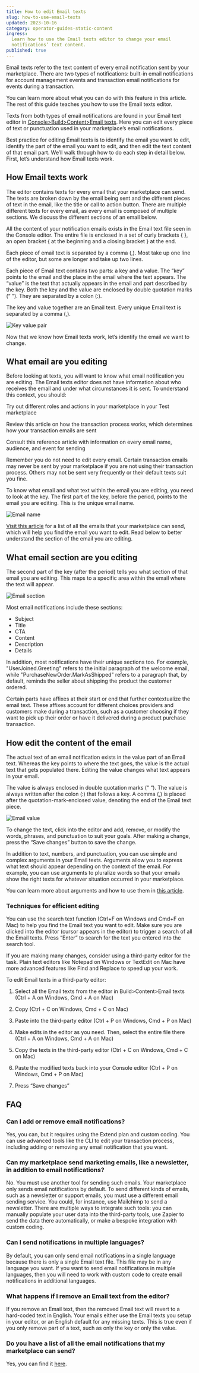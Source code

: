 ```yaml
---
title: How to edit Email texts
slug: how-to-use-email-texts
updated: 2023-10-16
category: operator-guides-static-content
ingress:
  Learn how to use the Email texts editor to change your email
  notifications’ text content.
published: true
---
```


Email texts refer to the text content of every email notification sent
by your marketplace. There are two types of notifications: built-in
email notifications for account management events and transaction email
notifications for events during a transaction.

You can learn more about what you can do with this feature in this
article. The rest of this guide teaches you how to use the Email texts
editor.

Texts from both types of email notifications are found in your Email
text editor in
[Console>Build>Content>Email texts](https://flex-console.sharetribe.com/a/content/email-texts).
Here you can edit every piece of text or punctuation used in your
marketplace’s email notifications.

Best practice for editing Email texts is to identify the email you want
to edit, identify the part of the email you want to edit, and then edit
the text content of that email part. We’ll walk through how to do each
step in detail below. First, let’s understand how Email texts work.

## How Email texts work

The editor contains texts for every email that your marketplace can
send. The texts are broken down by the email being sent and the
different pieces of text in the email, like the title or call to action
button. There are multiple different texts for every email, as every
email is composed of multiple sections. We discuss the different
sections of an email below.

All the content of your notification emails exists in the Email text
file seen in the Console editor. The entire file is enclosed in a set of
curly brackets { }, an open bracket { at the beginning and a closing
bracket } at the end.

Each piece of email text is separated by a comma (,). Most take up one
line of the editor, but some are longer and take up two lines.

Each piece of Email text contains two parts: a key and a value. The
“key” points to the email and the place in the email where the text
appears. The “value” is the text that actually appears in the email and
part described by the key. Both the key and the value are enclosed by
double quotation marks (“ ”). They are separated by a colon (:).

The key and value together are an Email text. Every unique Email text is
separated by a comma (,).

![Key value pair](./key-value.png)

Now that we know how Email texts work, let’s identify the email we want
to change.

## What email are you editing

Before looking at texts, you will want to know what email notification
you are editing. The Email texts editor does not have information about
who receives the email and under what circumstances it is sent. To
understand this context, you should:

Try out different roles and actions in your marketplace in your Test
marketplace

Review this article on how the transaction process works, which
determines how your transaction emails are sent

Consult this reference article with information on every email name,
audience, and event for sending

Remember you do not need to edit every email. Certain transaction emails
may never be sent by your marketplace if you are not using their
transaction process. Others may not be sent very frequently or their
default texts suit you fine.

To know what email and what text within the email you are editing, you
need to look at the key. The first part of the key, before the period,
points to the email you are editing. This is the unique email name.

![Email name](./email-name.png)

[Visit this article](https://help.sharetribe.com/en/articles/8478373-all-email-notifications-sent-by-your-marketplace)
for a list of all the emails that your marketplace can send, which will
help you find the email you want to edit. Read below to better
understand the section of the email you are editing.

## What email section are you editing

The second part of the key (after the period) tells you what section of
that email you are editing. This maps to a specific area within the
email where the text will appear.

![Email section](./email-part.png)

Most email notifications include these sections:

- Subject
- Title
- CTA
- Content
- Description
- Details

In addition, most notifications have their unique sections too. For
example, "UserJoined.Greeting" refers to the initial paragraph of the
welcome email, while "PurchaseNewOrder.MarkAsShipped" refers to a
paragraph that, by default, reminds the seller about shipping the
product the customer ordered.

Certain parts have affixes at their start or end that further
contextualize the email text. These affixes account for different
choices providers and customers make during a transaction, such as a
customer choosing if they want to pick up their order or have it
delivered during a product purchase transaction.

## How edit the content of the email

The actual text of an email notification exists in the value part of an
Email text. Whereas the key points to where the text goes, the value is
the actual text that gets populated there. Editing the value changes
what text appears in your email.

The value is always enclosed in double quotation marks (“ “). The value
is always written after the colon (:) that follows a key. A comma (,) is
placed after the quotation-mark-enclosed value, denoting the end of the
Email text piece.

![Email value](./value.png)

To change the text, click into the editor and add, remove, or modify the
words, phrases, and punctuation to suit your goals. After making a
change, press the “Save changes” button to save the change.

In addition to text, numbers, and punctuation, you can use simple and
complex arguments in your Email texts. Arguments allow you to express
what text should appear depending on the context of the email. For
example, you can use arguments to pluralize words so that your emails
show the right texts for whatever situation occurred in your
marketplace.

You can learn more about arguments and how to use them in
[this article](https://help.sharetribe.com/en/articles/8478380-how-arguments-work-with-email-texts).

### Techniques for efficient editing

You can use the search text function (Ctrl+F on Windows and Cmd+F on
Mac) to help you find the Email text you want to edit. Make sure you are
clicked into the editor (cursor appears in the editor) to trigger a
search of all the Email texts. Press “Enter” to search for the text you
entered into the search tool.

If you are making many changes, consider using a third-party editor for
the task. Plain text editors like Notepad on Windows or TextEdit on Mac
have more advanced features like Find and Replace to speed up your work.

To edit Email texts in a third-party editor:

1. Select all the Email texts from the editor in Build>Content>Email
   texts (Ctrl + A on Windows, Cmd + A on Mac)

2. Copy (Ctrl + C on Windows, Cmd + C on Mac)

3. Paste into the third-party editor (Ctrl + P on Windows, Cmd + P on
   Mac)

4. Make edits in the editor as you need. Then, select the entire file
   there (Ctrl + A on Windows, Cmd + A on Mac)

5. Copy the texts in the third-party editor (Ctrl + C on Windows, Cmd +
   C on Mac)

6. Paste the modified texts back into your Console editor (Ctrl + P on
   Windows, Cmd + P on Mac)

7. Press “Save changes”

## FAQ

### Can I add or remove email notifications?

Yes, you can, but it requires using the Extend plan and custom coding.
You can use advanced tools like the CLI to edit your transaction
process, including adding or removing any email notification that you
want.

### Can my marketplace send marketing emails, like a newsletter, in addition to email notifications?

No. You must use another tool for sending such emails. Your marketplace
only sends email notifications by default. To send different kinds of
emails, such as a newsletter or support emails, you must use a different
email sending service. You could, for instance, use Mailchimp to send a
newsletter. There are multiple ways to integrate such tools: you can
manually populate your user data into the third-party tools, use Zapier
to send the data there automatically, or make a bespoke integration with
custom coding.

### Can I send notifications in multiple languages?

By default, you can only send email notifications in a single language
because there is only a single Email text file. This file may be in any
language you want. If you want to send email notifications in multiple
languages, then you will need to work with custom code to create email
notifications in additional languages.

### What happens if I remove an Email text from the editor?

If you remove an Email text, then the removed Email text will revert to
a hard-coded text in English. Your emails either use the Email texts you
setup in your editor, or an English default for any missing texts. This
is true even if you only remove part of a text, such as only the key or
only the value.

### Do you have a list of all the email notifications that my marketplace can send?

Yes, you can find it
[here](https://help.sharetribe.com/en/articles/8478373-all-email-notifications-sent-by-your-marketplace).
